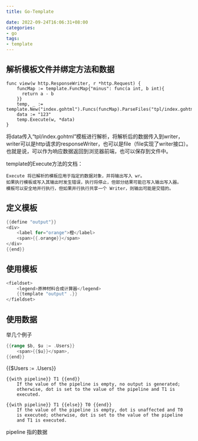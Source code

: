 ```yaml
---
title: Go-Template

date: 2022-09-24T16:06:31+08:00
categories:
- go
tags:
- template
---
```

## 解析模板文件并绑定方法和数据
```golang
func view(w http.ResponseWriter, r *http.Request) {
	funcMap := template.FuncMap{"minus": func(a int, b int){
	  return a - b
	}}
	temp, _ := template.New("index.gohtml").Funcs(funcMap).ParseFiles("tpl/index.gohtml")
	data := "123"
	temp.Execute(w, *data)
}
```
将data传入“tpl/index.gohtml”模板进行解析，将解析后的数据传入到writer，writer可以是http请求的responseWriter，也可以是file（file实现了writer接口）。
也就是说，可以作为响应数据返回到浏览器前端，也可以保存到文件中。

template的Execute方法的文档：
```
Execute 将已解析的模板应用于指定的数据对象，并将输出写入 wr。
如果执行模板或写入其输出时发生错误，执行将停止，但部分结果可能已写入输出写入器。
模板可以安全地并行执行，但如果并行执行共享一个 Writer，则输出可能是交错的。
```

## 定义模板

```go
{{define "output"}}
<div>
    <label for="orange">橙</label>
    <span>{{.orange}}</span>
</div>
{{end}}
```

## 使用模板
```go
<fieldset>
    <legend>原神材料合成计算器</legend>
    {{template "output" .}}
</fieldset>
```

## 使用数据
举几个例子
```go
{{range $b, $u := .Users}}
    <span>{{$u}}</span>,
{{end}}
```

{{$Users := .Users}}

    {{with pipeline}} T1 {{end}}
        If the value of the pipeline is empty, no output is generated;
        otherwise, dot is set to the value of the pipeline and T1 is
        executed.

    {{with pipeline}} T1 {{else}} T0 {{end}}
        If the value of the pipeline is empty, dot is unaffected and T0
        is executed; otherwise, dot is set to the value of the pipeline
        and T1 is executed.

pipeline 指的数据